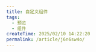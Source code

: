 ```yaml
---
title: 自定义组件
tags:
  - 预览
  - 组件
createTime: 2025/02/10 14:22:20
permalink: /article/j6n6sw4o/
---
```


<CustomComponent />
